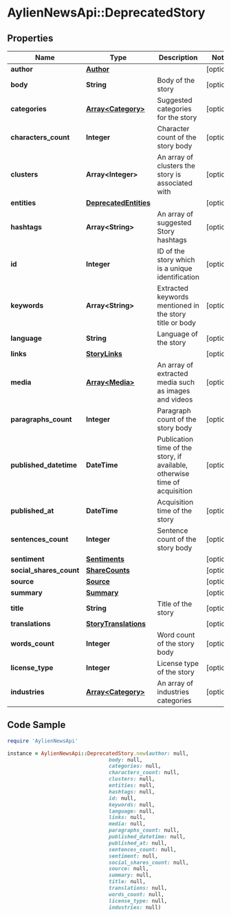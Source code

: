 # AylienNewsApi::DeprecatedStory

## Properties

Name | Type | Description | Notes
------------ | ------------- | ------------- | -------------
**author** | [**Author**](Author.md) |  | [optional] 
**body** | **String** | Body of the story | [optional] 
**categories** | [**Array&lt;Category&gt;**](Category.md) | Suggested categories for the story | [optional] 
**characters_count** | **Integer** | Character count of the story body | [optional] 
**clusters** | **Array&lt;Integer&gt;** | An array of clusters the story is associated with | [optional] 
**entities** | [**DeprecatedEntities**](DeprecatedEntities.md) |  | [optional] 
**hashtags** | **Array&lt;String&gt;** | An array of suggested Story hashtags | [optional] 
**id** | **Integer** | ID of the story which is a unique identification | [optional] 
**keywords** | **Array&lt;String&gt;** | Extracted keywords mentioned in the story title or body | [optional] 
**language** | **String** | Language of the story | [optional] 
**links** | [**StoryLinks**](StoryLinks.md) |  | [optional] 
**media** | [**Array&lt;Media&gt;**](Media.md) | An array of extracted media such as images and videos | [optional] 
**paragraphs_count** | **Integer** | Paragraph count of the story body | [optional] 
**published_datetime** | **DateTime** | Publication time of the story, if available, otherwise time of acquisition | [optional] 
**published_at** | **DateTime** | Acquisition time of the story | [optional] 
**sentences_count** | **Integer** | Sentence count of the story body | [optional] 
**sentiment** | [**Sentiments**](Sentiments.md) |  | [optional] 
**social_shares_count** | [**ShareCounts**](ShareCounts.md) |  | [optional] 
**source** | [**Source**](Source.md) |  | [optional] 
**summary** | [**Summary**](Summary.md) |  | [optional] 
**title** | **String** | Title of the story | [optional] 
**translations** | [**StoryTranslations**](StoryTranslations.md) |  | [optional] 
**words_count** | **Integer** | Word count of the story body | [optional] 
**license_type** | **Integer** | License type of the story | [optional] 
**industries** | [**Array&lt;Category&gt;**](Category.md) | An array of industries categories | [optional] 

## Code Sample

```ruby
require 'AylienNewsApi'

instance = AylienNewsApi::DeprecatedStory.new(author: null,
                                 body: null,
                                 categories: null,
                                 characters_count: null,
                                 clusters: null,
                                 entities: null,
                                 hashtags: null,
                                 id: null,
                                 keywords: null,
                                 language: null,
                                 links: null,
                                 media: null,
                                 paragraphs_count: null,
                                 published_datetime: null,
                                 published_at: null,
                                 sentences_count: null,
                                 sentiment: null,
                                 social_shares_count: null,
                                 source: null,
                                 summary: null,
                                 title: null,
                                 translations: null,
                                 words_count: null,
                                 license_type: null,
                                 industries: null)
```


